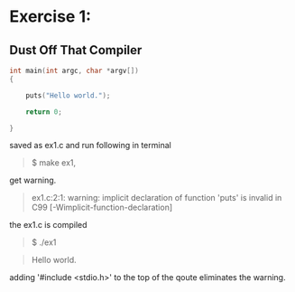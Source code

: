 
# Exercise 1: 
## Dust Off That Compiler


```C
int main(int argc, char *argv[])
{

    puts("Hello world.");

    return 0;

}
```

saved as ex1.c and run following in terminal
> $ make ex1, 

get warning.
> ex1.c:2:1: warning: implicit declaration of function 'puts' is invalid in C99 [-Wimplicit-function-declaration]

the ex1.c is compiled
> $ ./ex1

> Hello world.

adding '#include <stdio.h>' to the top of the qoute eliminates the warning.

